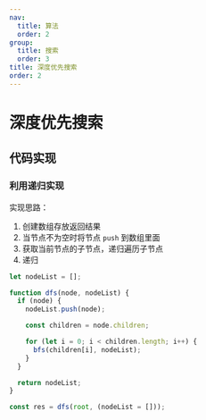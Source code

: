 ```yaml
---
nav:
  title: 算法
  order: 2
group:
  title: 搜索
  order: 3
title: 深度优先搜索
order: 2
---
```


# 深度优先搜索

## 代码实现

### 利用递归实现

实现思路：

1. 创建数组存放返回结果
2. 当节点不为空时将节点 `push` 到数组里面
3. 获取当前节点的子节点，递归遍历子节点
4. 递归

```js
let nodeList = [];

function dfs(node, nodeList) {
  if (node) {
    nodeList.push(node);

    const children = node.children;

    for (let i = 0; i < children.length; i++) {
      bfs(children[i], nodeList);
    }
  }

  return nodeList;
}

const res = dfs(root, (nodeList = []));
```

